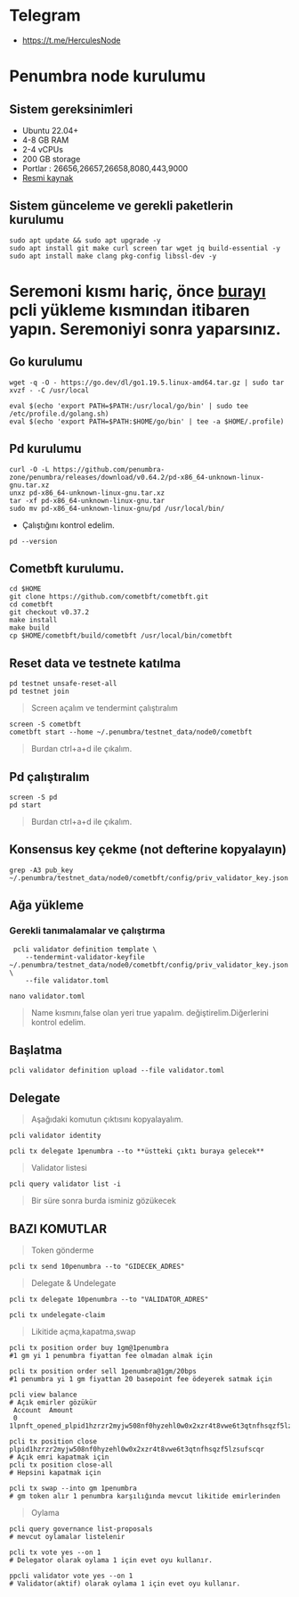 # Telegram
- https://t.me/HerculesNode
# Penumbra node kurulumu
## Sistem gereksinimleri
 - Ubuntu 22.04+
 - 4-8 GB RAM
 - 2-4 vCPUs
 - 200 GB storage
 - Portlar : 26656,26657,26658,8080,443,9000
 - [Resmi kaynak](https://docs.github.com/en/get-started/writing-on-github/getting-started-with-writing-and-formatting-on-github/basic-writing-and-formatting-syntax)

## Sistem günceleme ve gerekli paketlerin kurulumu

```
sudo apt update && sudo apt upgrade -y
sudo apt install git make curl screen tar wget jq build-essential -y 
sudo apt install make clang pkg-config libssl-dev -y
```
# Seremoni kısmı hariç, önce [burayı](https://github.com/kemevo/Penumbra-Seremoni) pcli yükleme kısmından itibaren yapın. Seremoniyi sonra yaparsınız.
## Go kurulumu
```
wget -q -O - https://go.dev/dl/go1.19.5.linux-amd64.tar.gz | sudo tar xvzf - -C /usr/local
```
```
eval $(echo 'export PATH=$PATH:/usr/local/go/bin' | sudo tee /etc/profile.d/golang.sh)
eval $(echo 'export PATH=$PATH:$HOME/go/bin' | tee -a $HOME/.profile)
```


## Pd kurulumu

```
curl -O -L https://github.com/penumbra-zone/penumbra/releases/download/v0.64.2/pd-x86_64-unknown-linux-gnu.tar.xz
unxz pd-x86_64-unknown-linux-gnu.tar.xz
tar -xf pd-x86_64-unknown-linux-gnu.tar
sudo mv pd-x86_64-unknown-linux-gnu/pd /usr/local/bin/
```
- Çalıştığını kontrol edelim.
```
pd --version
```
## Cometbft kurulumu.

```
cd $HOME 
git clone https://github.com/cometbft/cometbft.git 
cd cometbft 
git checkout v0.37.2 
make install
make build
cp $HOME/cometbft/build/cometbft /usr/local/bin/cometbft
````
## Reset data ve testnete katılma

```
pd testnet unsafe-reset-all
pd testnet join
```

> Screen açalım ve tendermint çalıştıralım
```
screen -S cometbft
cometbft start --home ~/.penumbra/testnet_data/node0/cometbft
```
> Burdan ctrl+a+d ile çıkalım.

## Pd çalıştıralım

```
screen -S pd
pd start
```
> Burdan ctrl+a+d ile çıkalım.
## Konsensus key çekme (not defterine kopyalayın)
```
grep -A3 pub_key ~/.penumbra/testnet_data/node0/cometbft/config/priv_validator_key.json
```

## Ağa yükleme

### Gerekli tanımalamalar ve çalıştırma
```
 pcli validator definition template \
    --tendermint-validator-keyfile ~/.penumbra/testnet_data/node0/cometbft/config/priv_validator_key.json \
    --file validator.toml
```
```
nano validator.toml
```
> Name kısmını,false olan yeri true yapalım. değiştirelim.Diğerlerini kontrol edelim.

## Başlatma
```
pcli validator definition upload --file validator.toml
```
## Delegate
> Aşağıdaki komutun çıktısını kopyalayalım.
```
pcli validator identity
````
```
pcli tx delegate 1penumbra --to **üstteki çıktı buraya gelecek**
```
> Validator listesi
```
pcli query validator list -i
```
> Bir süre sonra burda isminiz gözükecek

## BAZI KOMUTLAR
> Token gönderme

```
pcli tx send 10penumbra --to "GIDECEK_ADRES"
```
> Delegate & Undelegate
```
pcli tx delegate 10penumbra --to "VALIDATOR_ADRES"
```
```
pcli tx undelegate-claim
```
> Likitide açma,kapatma,swap 
```
pcli tx position order buy 1gm@1penumbra
#1 gm yi 1 penumbra fiyattan fee olmadan almak için
```
```
pcli tx position order sell 1penumbra@1gm/20bps
#1 penumbra yi 1 gm fiyattan 20 basepoint fee ödeyerek satmak için
```
```
pcli view balance
# Açık emirler gözükür
 Account  Amount
 0        1lpnft_opened_plpid1hzrzr2myjw508nf0hyzehl0w0x2xzr4t8vwe6t3qtnfhsqzf5lzsufscqr
```
```
pcli tx position close plpid1hzrzr2myjw508nf0hyzehl0w0x2xzr4t8vwe6t3qtnfhsqzf5lzsufscqr
# Açık emri kapatmak için
pcli tx position close-all
# Hepsini kapatmak için
```
```
pcli tx swap --into gm 1penumbra
# gm token alır 1 penumbra karşılığında mevcut likitide emirlerinden
```
> Oylama
```
pcli query governance list-proposals
# mevcut oylamalar listelenir
```
```
pcli tx vote yes --on 1
# Delegator olarak oylama 1 için evet oyu kullanır.
```
```
ppcli validator vote yes --on 1
# Validator(aktif) olarak oylama 1 için evet oyu kullanır.
```










